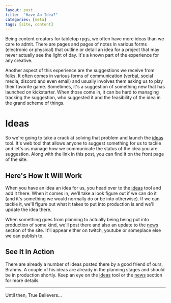 ```yaml
---
layout: post
title:  "Have An Idea?"
categories: [meta]
tags: [site, content]
---
```


Being content creators for tabletop rpgs, we often have more ideas than we care to admit. There are pages and pages of notes in various forms (electronic or physical) that outline or detail an idea for a project that may never actually see the light of day. It's a known part of the experience for any creative.

Another aspect of this experience are the suggestions we receive from folks. It often comes in various forms of communication (verbal, social media, discord and even email) and usually involves them asking us to play their favorite game. Sometimes, it's a suggestion of something new that has launched on kickstarter. When those come in, it can be hard to managing tracking the suggestion, who suggested it and the feasibility of the idea in the grand scheme of things.

# Ideas

So we're going to take a crack at solving that problem and launch the [ideas](https://ideas.videostorecowboy.com/) tool. It's web tool that allows anyone to suggest something for us to tackle and let's us manage how we communicate the status of the idea you are suggestion. Along with the link in this post, you can find it on the front page of the site.

## Here's How It Will Work

When you have an idea an idea for us, you head over to the  [ideas](https://ideas.videostorecowboy.com/) tool and add it there. When it comes in, we'll take a look figure out if we can do it (and it's something we would normally do or be into otherwise). If we can tackle it, we'll figure out what it takes to put into production is and we'll update the idea there.

When something goes from planning to actually being being put into production of some kind, we'll post there and also an update to the [news](news.html) section of the site. It'll appear either on twitch, youtube or someplace else we can publish to.

## See It In Action

There are already a number of ideas posted there by a good friend of ours, Brahms. A couple of his ideas are already in the planning stages and should be in production shortly. Keep an eye on the [ideas](https://ideas.videostorecowboy.com/) tool or the [news](news.html) section for more details.

---

Until then, True Believers...
